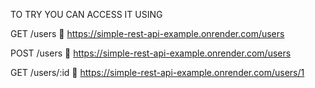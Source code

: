 TO TRY YOU CAN ACCESS IT USING

GET /users
🔗 https://simple-rest-api-example.onrender.com/users

POST /users
🔗 https://simple-rest-api-example.onrender.com/users

GET /users/:id
🔗 https://simple-rest-api-example.onrender.com/users/1

